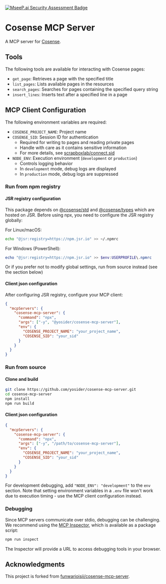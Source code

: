 [![MseeP.ai Security Assessment Badge](https://mseep.net/pr/yosider-cosense-mcp-server-badge.png)](https://mseep.ai/app/yosider-cosense-mcp-server)

# Cosense MCP Server

A MCP server for [Cosense](https://cosen.se).

## Tools

The following tools are available for interacting with Cosense pages:

- `get_page`: Retrieves a page with the specified title
- `list_pages`: Lists available pages in the resources
- `search_pages`: Searches for pages containing the specified query string
- `insert_lines`: Inserts text after a specified line in a page

## MCP Client Configuration

The following environment variables are required:

- `COSENSE_PROJECT_NAME`: Project name
- `COSENSE_SID`: Session ID for authentication
  - Required for writing to pages and reading private pages
  - Handle with care as it contains sensitive information
  - For more details, see [scrapboxlab/connect.sid](https://scrapbox.io/scrapboxlab/connect.sid)
- `NODE_ENV`: Execution environment (`development` or `production`)
  - Controls logging behavior
  - In `development` mode, debug logs are displayed
  - In `production` mode, debug logs are suppressed

### Run from npm registry

#### JSR registry configuration

This package depends on [@cosense/std](https://jsr.io/@cosense/std) and [@cosense/types](https://jsr.io/@cosense/types) which are hosted on JSR. Before using npx, you need to configure the JSR registry globally:

For Linux/macOS:

```bash
echo "@jsr:registry=https://npm.jsr.io" >> ~/.npmrc
```

For Windows (PowerShell):

```powershell
echo "@jsr:registry=https://npm.jsr.io" >> $env:USERPROFILE\.npmrc
```

Or if you prefer not to modify global settings, run from source instead (see the section below)

#### Client json configuration

After configuring JSR registry, configure your MCP client:

```json
{
  "mcpServers": {
    "cosense-mcp-server": {
      "command": "npx",
      "args": ["-y", "@yosider/cosense-mcp-server"],
      "env": {
        "COSENSE_PROJECT_NAME": "your_project_name",
        "COSENSE_SID": "your_sid"
      }
    }
  }
}
```

### Run from source

#### Clone and build

```bash
git clone https://github.com/yosider/cosense-mcp-server.git
cd cosense-mcp-server
npm install
npm run build
```

#### Client json configuration

```json
{
  "mcpServers": {
    "cosense-mcp-server": {
      "command": "npx",
      "args": ["-y", "/path/to/cosense-mcp-server"],
      "env": {
        "COSENSE_PROJECT_NAME": "your_project_name",
        "COSENSE_SID": "your_sid"
      }
    }
  }
}
```

For development debugging, add `"NODE_ENV": "development"` to the `env` section. Note that setting environment variables in a `.env` file won't work due to execution timing - use the MCP client configuration instead.

### Debugging

Since MCP servers communicate over stdio, debugging can be challenging. We recommend using the [MCP Inspector](https://github.com/modelcontextprotocol/inspector), which is available as a package script:

```bash
npm run inspect
```

The Inspector will provide a URL to access debugging tools in your browser.

## Acknowledgments

This project is forked from [funwarioisii/cosense-mcp-server](https://github.com/funwarioisii/cosense-mcp-server).
